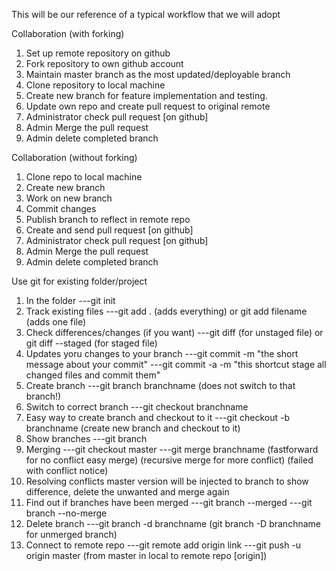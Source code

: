 This will be our reference of a typical workflow that we will adopt

Collaboration (with forking)

1. Set up remote repository on github
2. Fork repository to own github account
3. Maintain master branch as the most updated/deployable branch
4. Clone repository to local machine
5. Create new branch for feature implementation and testing.
6. Update own repo and create pull request to original remote
7. Administrator check pull request [on github]
8. Admin Merge the pull request
9. Admin delete completed branch

Collaboration (without forking)

1. Clone repo to local machine
2. Create new branch
3. Work on new branch
4. Commit changes
5. Publish branch to reflect in remote repo
6. Create and send pull request [on github]
7. Administrator check pull request [on github]
8. Admin Merge the pull request
9. Admin delete completed branch

Use git for existing folder/project

1. In the folder
   ---git init
2. Track existing files
   ---git add . (adds everything) or git add filename (adds one file)
3. Check differences/changes (if you want)
   ---git diff (for unstaged file) or git diff --staged (for staged file)
4. Updates yoru changes to your branch
   ---git commit -m "the short message about your commit"
   ---git commit -a -m "this shortcut stage all changed files and commit them"
5. Create branch
   ---git branch branchname (does not switch to that branch!)
6. Switch to correct branch
   ---git checkout branchname
7. Easy way to create branch and checkout to it
   ---git checkout -b branchname (create new branch and checkout to it)
8. Show branches
   ---git branch
9. Merging
   ---git checkout master
   ---git merge branchname
   (fastforward for no conflict easy merge)
   (recursive merge for more conflict)
   (failed with conflict notice)
10. Resolving conflicts
    master version will be injected to branch to show difference, delete the unwanted and merge again
11. Find out if branches have been merged
    ---git branch --merged
    ---git branch --no-merge
12. Delete branch
    ---git branch -d branchname (git branch -D branchname for unmerged branch)
13. Connect to remote repo
    ---git remote add origin link
    ---git push -u origin master (from master in local to remote repo [origin])
